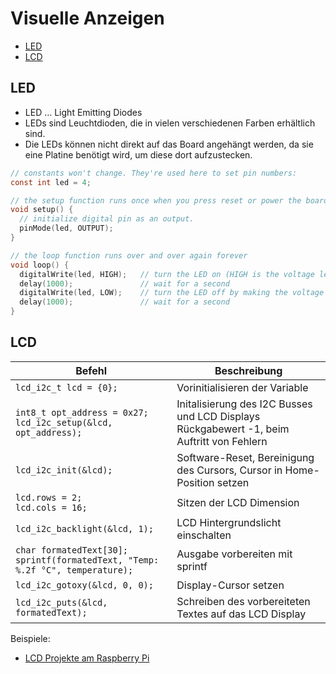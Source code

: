 # Visuelle Anzeigen

- [LED](#led)
- [LCD](#lcd)

## LED

* LED … Light Emitting Diodes
* LEDs sind Leuchtdioden, die in vielen verschiedenen Farben erhältlich sind.
* Die LEDs können nicht direkt auf das Board angehängt werden, da sie eine Platine benötigt wird, um diese dort aufzustecken.

```c
// constants won't change. They're used here to set pin numbers:
const int led = 4;

// the setup function runs once when you press reset or power the board
void setup() {
  // initialize digital pin as an output.
  pinMode(led, OUTPUT);
}

// the loop function runs over and over again forever
void loop() {
  digitalWrite(led, HIGH);   // turn the LED on (HIGH is the voltage level)
  delay(1000);               // wait for a second
  digitalWrite(led, LOW);    // turn the LED off by making the voltage LOW
  delay(1000);               // wait for a second
}
```

## LCD

| Befehl | Beschreibung |
|---|---|
| `lcd_i2c_t lcd = {0};` | Vorinitialisieren der Variable |
| `int8_t opt_address = 0x27;`<br>`lcd_i2c_setup(&lcd, opt_address);` | Initalisierung des I2C Busses und LCD Displays<br> Rückgabewert -1, beim Auftritt von Fehlern |
| `lcd_i2c_init(&lcd);` | Software-Reset, Bereinigung des Cursors, Cursor in Home-Position setzen |
| `lcd.rows = 2;`<br>`lcd.cols = 16;` | Sitzen der LCD Dimension |
| `lcd_i2c_backlight(&lcd, 1);` | LCD Hintergrundslicht einschalten |
| `char formatedText[30];`<br>`sprintf(formatedText, "Temp: %.2f °C", temperature);` | Ausgabe vorbereiten mit sprintf |
| `lcd_i2c_gotoxy(&lcd, 0, 0);` | Display-Cursor setzen |
| `lcd_i2c_puts(&lcd, formatedText);` | Schreiben des vorbereiteten Textes auf das LCD Display |

Beispiele:
- [LCD Projekte am Raspberry Pi](https://github.com/htlw-5ahit/matura-syt/tree/main/thema01-03/code/raspberrypi5/lcd)

